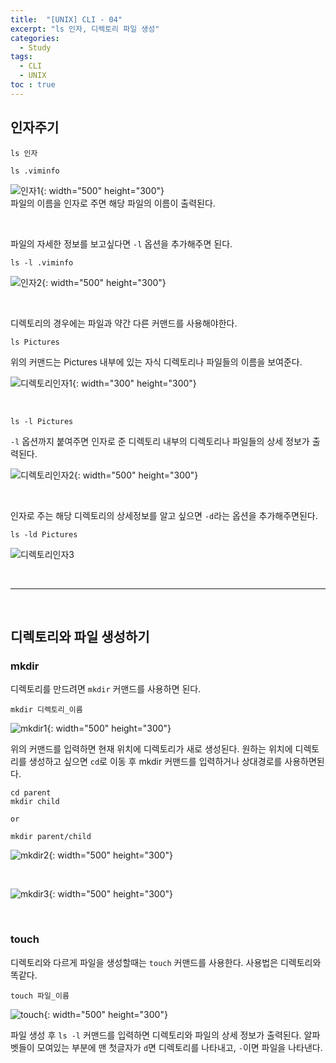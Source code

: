 ```yaml
---
title:  "[UNIX] CLI - 04"
excerpt: "ls 인자, 디렉토리 파일 생성"
categories: 
  - Study
tags: 
  - CLI
  - UNIX
toc : true
---
```


## 인자주기

```
ls 인자

ls .viminfo
```

![인자1](https://user-images.githubusercontent.com/70805241/114022292-96660f80-98ac-11eb-8312-8df2748b3cb9.png){: width="500" height="300"} <br>
파일의 이름을 인자로 주면 해당 파일의 이름이 출력된다.

<br>

파일의 자세한 정보를 보고싶다면 `-l` 옵션을 추가해주면 된다.

```
ls -l .viminfo
```
![인자2](https://user-images.githubusercontent.com/70805241/114022736-0d9ba380-98ad-11eb-84a0-4200e4db82d3.png){: width="500" height="300"}

<br>

디렉토리의 경우에는 파일과 약간 다른 커맨드를 사용해야한다.

```
ls Pictures
```

위의 커맨드는 Pictures 내부에 있는 자식 디렉토리나 파일들의 이름을 보여준다.

![디렉토리인자1](https://user-images.githubusercontent.com/70805241/114022949-463b7d00-98ad-11eb-80e9-c581fc4089b5.png){: width="300" height="300"}

<br>


```
ls -l Pictures
```

`-l` 옵션까지 붙여주면 인자로 준 디렉토리 내부의 디렉토리나 파일들의 상세 정보가 출력된다. <br>


![디렉토리인자2](https://user-images.githubusercontent.com/70805241/114023645-19d43080-98ae-11eb-9e71-113511df92a7.png){: width="500" height="300"}

<br>

인자로 주는 해당 디렉토리의 상세정보를 알고 싶으면 `-d`라는 옵션을 추가해주면된다.


```
ls -ld Pictures
```

![디렉토리인자3](https://user-images.githubusercontent.com/70805241/114024058-9404b500-98ae-11eb-9ffc-516bd4a40ff9.png)


<br>

----------------

<br>


## 디렉토리와 파일 생성하기

### mkdir
디렉토리를 만드려면 `mkdir` 커맨드를 사용하면 된다.

```
mkdir 디렉토리_이름
```

![mkdir1](https://user-images.githubusercontent.com/70805241/114024980-987d9d80-98af-11eb-9007-49044a402c5c.png){: width="500" height="300"} <br>


위의 커맨드를 입력하면 현재 위치에 디렉토리가 새로 생성된다. 원하는 위치에 디렉토리를 생성하고 싶으면 `cd`로 이동 후 mkdir 커맨드를 입력하거나 상대경로를 사용하면된다.

```
cd parent
mkdir child 

or

mkdir parent/child
```


![mkdir2](https://user-images.githubusercontent.com/70805241/114026728-8997ea80-98b1-11eb-8b4c-0e7a45229523.png){: width="500" height="300"}

<br>

![mkdir3](https://user-images.githubusercontent.com/70805241/114026758-94527f80-98b1-11eb-8550-0b1a9bb3848f.png){: width="500" height="300"}


<br>

### touch

디렉토리와 다르게 파일을 생성할때는 `touch` 커맨드를 사용한다. 사용법은 디렉토리와 똑같다.

```
touch 파일_이름
```

![touch](https://user-images.githubusercontent.com/70805241/114027341-383c2b00-98b2-11eb-9708-49a93298ab32.png){: width="500" height="300"}

파일 생성 후 `ls -l` 커맨드를 입력하면 디렉토리와 파일의 상세 정보가 출력된다. 알파벳들이 모여있는 부분에 맨 첫글자가 `d`면 디렉토리를 나타내고, `-`이면 파일을 나타낸다.
